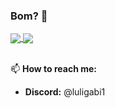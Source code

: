 ### Bom? 👋

<a href="https://github.com/anuraghazra/github-readme-stats">
  <img align="center" src="https://github-readme-stats.vercel.app/api?username=Luligabi1&theme=tokyonight&hide_border=true&include_all_commits=true&count_private=true" />
</a>
<a href="https://wakatime.com/@Luligabi1">
  <img align="center" src="https://github-readme-stats.vercel.app/api/wakatime?username=Luligabi1&layout=compact&langs_count=4&theme=tokyonight&range=all_time&hide_border=true" />
</a>

<br>
<br>

📫 **How to reach me:**
* **Discord:** @luligabi1
